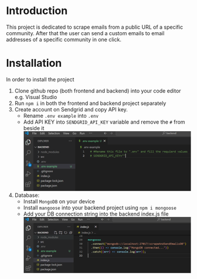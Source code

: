 # Introduction

This project is dedicated to scrape emails from a public URL of a specific community. After that the user can send a custom emails to email addresses of a specific community in one click.

# Installation

In order to install the project

1. Clone github repo (both frontend and backend) into your code editor e.g. Visual Studio
2. Run `npm i` in both the frontend and backend project separately
3. Create account on Sendgrid and copy API key.
   - Rename `.env example` into `.env`
   - Add API KEY into `SENDGRID_API_KEY` variable and remove the `#` from beside it
     ![env-screenshot](env-screenshot.png)
4. Database:
   - Install `MongoDB` on your device
   - Install `mangoose` into your backend project using `npm i mongoose`
   - Add your DB connection string into the backend index.js file
     ![Database Connection](database-connection-screenshot.png)
